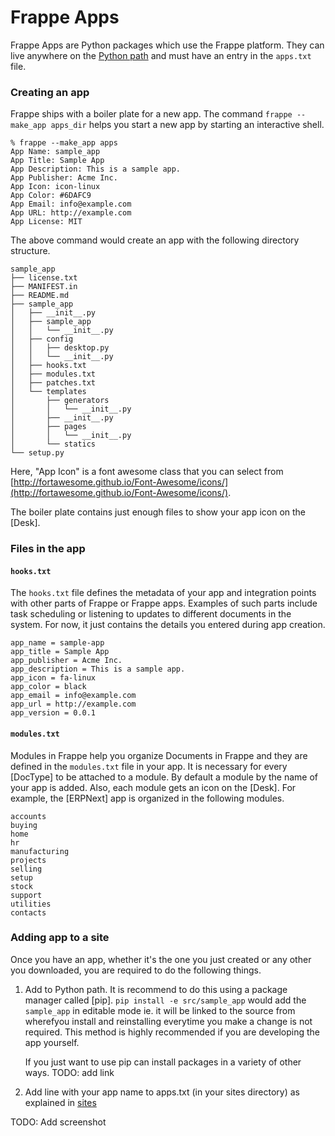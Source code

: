 # Frappe Apps

Frappe Apps are Python packages which use the Frappe platform. They can live
anywhere on the [Python 
path](https://docs.python.org/2/tutorial/modules.html#the-module-search-path)
and must have an entry in the `apps.txt` file.


### Creating an app

Frappe ships with a boiler plate for a new app. The command `frappe --make_app
apps_dir` helps you start a new app by starting an interactive shell. 


	% frappe --make_app apps
	App Name: sample_app 
	App Title: Sample App
	App Description: This is a sample app.
	App Publisher: Acme Inc.
	App Icon: icon-linux
	App Color: #6DAFC9
	App Email: info@example.com
	App URL: http://example.com
	App License: MIT

The above command would create an app with the following directory structure.

	sample_app
	├── license.txt
	├── MANIFEST.in
	├── README.md
	├── sample_app
	│   ├── __init__.py
	│   ├── sample_app
	│   │   └── __init__.py
	│   ├── config
	│   │   ├── desktop.py
	│   │   └── __init__.py
	│   ├── hooks.txt
	│   ├── modules.txt
	│   ├── patches.txt
	│   └── templates
	│       ├── generators
	│       │   └── __init__.py
	│       ├── __init__.py
	│       ├── pages
	│       │   └── __init__.py
	│       └── statics
	└── setup.py

Here, "App Icon" is a font awesome class that you can select from
[http://fortawesome.github.io/Font-Awesome/icons/](http://fortawesome.github.io/Font-Awesome/icons/).

The boiler plate contains just enough files to show your app icon on the [Desk]. 

### Files in the app

#### `hooks.txt`

The	`hooks.txt` file defines the metadata of your app and integration points
with other parts of Frappe or Frappe apps. Examples of such parts include task
scheduling or listening to updates to different documents in the system. For
now, it just contains the details you entered during app creation.


	app_name = sample-app
	app_title = Sample App
	app_publisher = Acme Inc.
	app_description = This is a sample app.
	app_icon = fa-linux
	app_color = black
	app_email = info@example.com
	app_url = http://example.com
	app_version = 0.0.1

#### `modules.txt`

Modules in Frappe help you organize Documents in Frappe and they are defined in
the `modules.txt` file in your app. It is necessary for every [DocType] to be
attached to a module. By default a module by the name of your app is added.
Also, each module gets an icon on the [Desk]. For example, the [ERPNext] app is
organized in the following modules.

	accounts
	buying
	home
	hr
	manufacturing
	projects
	selling
	setup
	stock
	support
	utilities
	contacts

### Adding app to a site

Once you have an app, whether it's the one you just created or any other you
downloaded, you are required to do the following things.

1. Add to Python path. It is recommend to do this using a package manager called
   [pip]. `pip install -e src/sample_app` would add the `sample_app` in editable
   mode ie. it will be linked to the source from wherefyou install and
   reinstalling everytime you make a change is not required. This method is
   highly recommended if you are developing the app yourself.

   If you just want to use pip can install packages in a variety of other ways.
   TODO: add link

2. Add line with your app name to apps.txt (in your sites directory) as
   explained in [sites](/documentation/4-0-0/basics/sites)


TODO: Add screenshot

